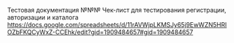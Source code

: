 Тестовая документация
№№№ Чек-лист для тестирования регистрации, авторизации и каталога
https://docs.google.com/spreadsheets/d/11rAVWjpLKMSJy65j9EwWZN5HRIOZbFKQCyWxZ-CCEhk/edit?gid=1909484657#gid=1909484657
